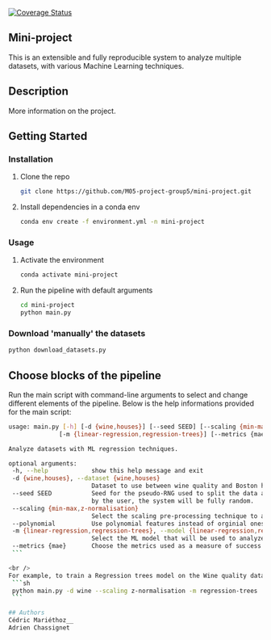 [![Coverage Status](https://coveralls.io/repos/github/M05-project-group5/mini-project/badge.svg?branch=main)](https://coveralls.io/github/M05-project-group5/mini-project?branch=main)

## Mini-project
This is an extensible and fully reproducible system to analyze multiple datasets, with various Machine Learning techniques.

## Description
More information on the project.

## Getting Started

### Installation

1. Clone the repo
   ```sh
   git clone https://github.com/M05-project-group5/mini-project.git
   ```
2. Install dependencies in a conda env
   ```sh
   conda env create -f environment.yml -n mini-project
   ```
### Usage

1. Activate the environment
   ```sh
   conda activate mini-project
   ```
2. Run the pipeline with default arguments
   ```sh
   cd mini-project
   python main.py
   ```
### Download 'manually' the datasets
   ```sh
   python download_datasets.py
   ```
   
## Choose blocks of the pipeline
Run the main script with command-line arguments to select and change different elements of the pipeline.
Below is the help informations provided for the main script:
   ```sh
   usage: main.py [-h] [-d {wine,houses}] [--seed SEED] [--scaling {min-max,z-normalisation}] [--polynomial]
                 [-m {linear-regression,regression-trees}] [--metrics {mae}]

   Analyze datasets with ML regression techniques.

   optional arguments:
    -h, --help            show this help message and exit
    -d {wine,houses}, --dataset {wine,houses}
                          Dataset to use between wine quality and Boston house prices datasets.
    --seed SEED           Seed for the pseudo-RNG used to split the data and to initialize the models. If no seed is given
                          by the user, the system will be fully random.
    --scaling {min-max,z-normalisation}
                          Select the scaling pre-processing technique to apply to the features.
    --polynomial          Use polynomial features instead of orginial ones for pre-processing
    -m {linear-regression,regression-trees}, --model {linear-regression,regression-trees}
                          Select the ML model that will be used to analyze the data.
    --metrics {mae}       Choose the metrics used as a measure of success of the chosen model.
    ```
   
<br />    
For example, to train a Regression trees model on the Wine quality dataset with a z-normalisation, run:
    ```sh
    python main.py -d wine --scaling z-normalisation -m regression-trees
    ```
 
 ## Authors
 Cédric Mariéthoz__
 Adrien Chassignet
